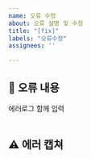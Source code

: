 ```yaml
---
name: 오류 수정
about: 오류 설명 및 수정
title: "[fix]"
labels: "오류수정"
assignees: ''

---
```


## 🤔 오류 내용
에러로그 함께 입력  
<br>


## ⚠ 에러 캡쳐 

<br>